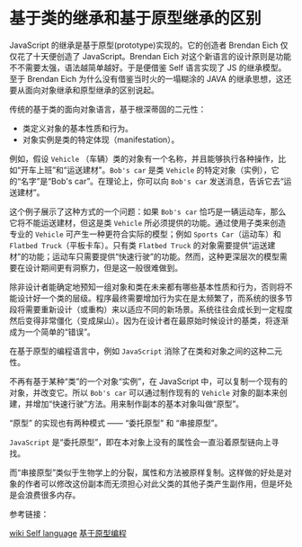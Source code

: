 # 基于类的继承和基于原型继承的区别

JavaScript 的继承是基于原型(prototype)实现的。它的创造者 Brendan Eich 仅仅花了十天便创造了 JavaScript。Brendan Eich 对这个新语言的设计原则是功能不不需要太强，语法越简单越好。于是便借鉴 Self 语⾔实现了 JS 的继承模型。至于 Brendan Eich 为什么没有借鉴当时火的一塌糊涂的 JAVA 的继承思想，这还要从面向对象继承和原型继承的区别说起。

传统的基于类的面向对象语言，基于根深蒂固的二元性：

- 类定义对象的基本性质和行为。
- 对象实例是类的特定体现（manifestation）。

例如，假设 `Vehicle` （车辆）类的对象有一个名称，并且能够执行各种操作，比如“开车上班”和“运送建材”。`Bob's car` 是类 `Vehicle` 的特定对象（实例），它的“名字”是“Bob's car”。在理论上，你可以向 `Bob's car` 发送消息，告诉它去“运送建材”。

这个例子展示了这种方式的一个问题：如果 `Bob's car` 恰巧是一辆运动车，那么它将不能运送建材，但这是类 `Vehicle` 所必须提供的功能。通过使用子类来创造专业的 `Vehicle` 可产生一种更符合实际的模型；例如 `Sports Car`（运动车）和 `Flatbed Truck`（平板卡车）。只有类 `Flatbed Truck` 的对象需要提供“运送建材”的功能；运动车只需要提供“快速行驶”的功能。然而，这种更深层次的模型需要在设计期间更有洞察力，但是这一般很难做到。

除非设计者能确定地预知一组对象和类在未来都有哪些基本性质和行为，否则将不能设计好一个类的层级。程序最终需要增加行为实在是太频繁了，而系统的很多节段将需要重新设计（或重构）来以适应不同的新场景。系统往往会成长到一定程度然后变得非常僵化（变成屎山）。因为在设计者在最原始时候设计的基类，将逐渐成为一个简单的“错误”。

在基于原型的编程语言中，例如 `JavaScript` 消除了在类和对象之间的这种二元性。

不再有基于某种“类”的一个对象“实例”，在 JavaScript 中，可以复制一个现有的对象，并改变它。所以 `Bob's car` 可以通过制作现有的 `Vehicle` 对象的副本来创建，并增加“快速行驶”方法。用来制作副本的基本对象叫做“原型”。

“原型” 的实现也有两种模式 —— “委托原型” 和 “串接原型”。

`JavaScript` 是“委托原型”，即在本对象上没有的属性会一直沿着原型链向上寻找。

而“串接原型”类似于生物学上的分裂，属性和方法被原样复制。这样做的好处是对象的作者可以修改这份副本而无须担心对此父类的其他子类产生副作用，但是坏处是会浪费很多内存。

参考链接：

[wiki Self language](https://en.wikipedia.org/wiki/Self_(programming_language))
[基于原型编程](https://zh.wikipedia.org/wiki/%E5%9F%BA%E4%BA%8E%E5%8E%9F%E5%9E%8B%E7%BC%96%E7%A8%8B)